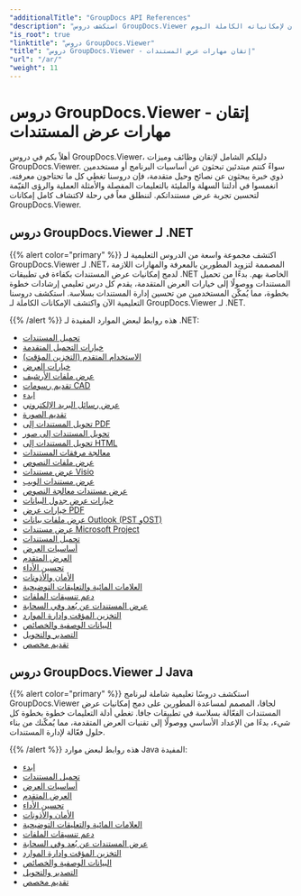 ```yaml
---
"additionalTitle": "GroupDocs API References"
"description": "استكشف دروس GroupDocs.Viewer للحصول على إرشادات شاملة حول كيفية تعظيم إمكانيات عرض المستندات. أطلق العنان لإمكانياته الكاملة اليوم!"
"is_root": true
"linktitle": "دروس GroupDocs.Viewer"
"title": "دروس GroupDocs.Viewer - إتقان مهارات عرض المستندات"
"url": "/ar/"
"weight": 11
---
```


# دروس GroupDocs.Viewer - إتقان مهارات عرض المستندات
أهلاً بكم في دروس GroupDocs.Viewer، دليلكم الشامل لإتقان وظائف وميزات GroupDocs.Viewer. سواءً كنتم مبتدئين تبحثون عن أساسيات البرنامج أو مستخدمين ذوي خبرة يبحثون عن نصائح وحيل متقدمة، فإن دروسنا تغطي كل ما تحتاجون معرفته. انغمسوا في أدلتنا السهلة والمليئة بالتعليمات المفصلة والأمثلة العملية والرؤى القيّمة لتحسين تجربة عرض مستنداتكم. لننطلق معاً في رحلة لاكتشاف كامل إمكانات GroupDocs.Viewer.

## دروس GroupDocs.Viewer لـ .NET

{{% alert color="primary" %}}
اكتشف مجموعة واسعة من الدروس التعليمية لـ GroupDocs.Viewer لـ .NET، المصممة لتزويد المطورين بالمعرفة والمهارات اللازمة لدمج إمكانيات عرض المستندات بكفاءة في تطبيقات .NET الخاصة بهم. بدءًا من تحميل المستندات ووصولًا إلى خيارات العرض المتقدمة، يقدم كل درس تعليمي إرشادات خطوة بخطوة، مما يُمكّن المستخدمين من تحسين إدارة المستندات بسلاسة. استكشف دروسنا التعليمية الآن واكتشف الإمكانات الكاملة لـ GroupDocs.Viewer لـ .NET.

{{% /alert %}}
هذه روابط لبعض الموارد المفيدة لـ .NET:
 
- [تحميل المستندات](./net/loading-documents/)
- [خيارات التحميل المتقدمة](./net/advanced-loading/)
- [الاستخدام المتقدم (التخزين المؤقت)](./net/advanced-usage-caching/)
- [خيارات العرض](./net/rendering-options/)
- [عرض ملفات الأرشيف](./net/rendering-archive-files/)
- [تقديم رسومات CAD](./net/rendering-cad-drawings/)
- [ابدء](./net/getting-started/)
- [عرض رسائل البريد الإلكتروني](./net/rendering-email-messages/)
- [تقديم الصورة](./net/image-rendering/)
- [تحويل المستندات إلى PDF](./net/rendering-documents-pdf/)
- [تحويل المستندات إلى صور](./net/rendering-documents-images/)
- [تحويل المستندات إلى HTML](./net/rendering-documents-html/)
- [معالجة مرفقات المستندات](./net/processing-document-attachments/)
- [عرض ملفات النصوص](./net/rendering-text-files/)
- [عرض مستندات Visio](./net/rendering-visio-documents/)
- [عرض مستندات الويب](./net/rendering-web-documents/)
- [عرض مستندات معالجة النصوص](./net/rendering-word-processing-documents/)
- [خيارات عرض جدول البيانات](./net/spreadsheet-rendering-options/)
- [خيارات عرض PDF](./net/pdf-rendering-options/)
- [عرض ملفات بيانات Outlook (PST وOST)](./net/rendering-outlook-data-files/)
- [عرض مستندات Microsoft Project](./net/rendering-ms-project-documents/)
- [تحميل المستندات](./net/document-loading/)
- [أساسيات العرض](./net/rendering-basics/)
- [العرض المتقدم](./net/advanced-rendering/)
- [تحسين الأداء](./net/performance-optimization/)
- [الأمان والأذونات](./net/security-permissions/)
- [العلامات المائية والتعليقات التوضيحية](./net/watermarks-annotations/)
- [دعم تنسيقات الملفات](./net/file-formats-support/)
- [عرض المستندات عن بُعد وفي السحابة](./net/cloud-remote-document-rendering/)
- [التخزين المؤقت وإدارة الموارد](./net/caching-resource-management/)
- [البيانات الوصفية والخصائص](./net/metadata-properties/)
- [التصدير والتحويل](./net/export-conversion/)
- [تقديم مخصص](./net/custom-rendering/)

## دروس GroupDocs.Viewer لـ Java

{{% alert color="primary" %}}
استكشف دروسًا تعليمية شاملة لبرنامج GroupDocs.Viewer لجافا، المصمم لمساعدة المطورين على دمج إمكانيات عرض المستندات الفعّالة بسلاسة في تطبيقات جافا. تغطي أدلة التعليمات خطوة بخطوة كل شيء، بدءًا من الإعداد الأساسي ووصولًا إلى تقنيات العرض المتقدمة، مما يُمكّنك من بناء حلول فعّالة لإدارة المستندات.

{{% /alert %}}
هذه روابط لبعض موارد Java المفيدة:

- [ابدء](./java/getting-started/)
- [تحميل المستندات](./java/document-loading/)
- [أساسيات العرض](./java/rendering-basics/)
- [العرض المتقدم](./java/advanced-rendering/)
- [تحسين الأداء](./java/performance-optimization/)
- [الأمان والأذونات](./java/security-permissions/)
- [العلامات المائية والتعليقات التوضيحية](./java/watermarks-annotations/)
- [دعم تنسيقات الملفات](./java/file-formats-support/)
- [عرض المستندات عن بُعد وفي السحابة](./java/cloud-remote-document-rendering/)
- [التخزين المؤقت وإدارة الموارد](./java/caching-resource-management/)
- [البيانات الوصفية والخصائص](./java/metadata-properties/)
- [التصدير والتحويل](./java/export-conversion/)
- [تقديم مخصص](./java/custom-rendering/)